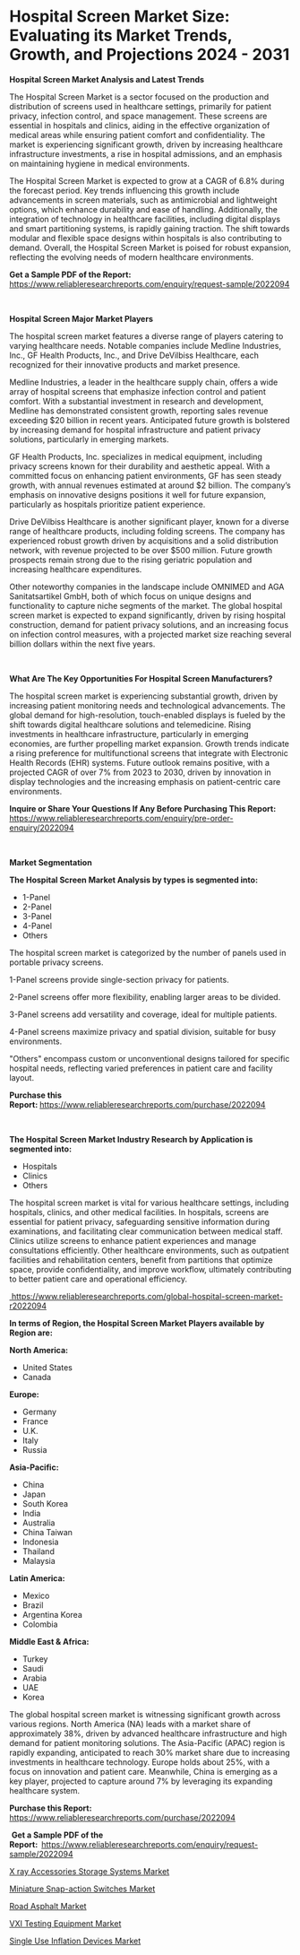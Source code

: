 <p><h1>Hospital Screen Market Size: Evaluating its Market Trends, Growth, and Projections 2024 - 2031</h1></p><p><strong>Hospital Screen Market Analysis and Latest Trends</strong></p>
<p><p>The Hospital Screen Market is a sector focused on the production and distribution of screens used in healthcare settings, primarily for patient privacy, infection control, and space management. These screens are essential in hospitals and clinics, aiding in the effective organization of medical areas while ensuring patient comfort and confidentiality. The market is experiencing significant growth, driven by increasing healthcare infrastructure investments, a rise in hospital admissions, and an emphasis on maintaining hygiene in medical environments.</p><p>The Hospital Screen Market is expected to grow at a CAGR of 6.8% during the forecast period. Key trends influencing this growth include advancements in screen materials, such as antimicrobial and lightweight options, which enhance durability and ease of handling. Additionally, the integration of technology in healthcare facilities, including digital displays and smart partitioning systems, is rapidly gaining traction. The shift towards modular and flexible space designs within hospitals is also contributing to demand. Overall, the Hospital Screen Market is poised for robust expansion, reflecting the evolving needs of modern healthcare environments.</p></p>
<p><strong>Get a Sample PDF of the Report:&nbsp;</strong> <a href="https://www.reliableresearchreports.com/enquiry/request-sample/2022094?utm_campaign=3&utm_medium=2&utm_source=Github&utm_content=ia&utm_term=28102024&utm_id=hospital-screen">https://www.reliableresearchreports.com/enquiry/request-sample/2022094</a></p>
<p>&nbsp;</p>
<p><strong>Hospital Screen Major Market Players</strong></p>
<p><p>The hospital screen market features a diverse range of players catering to varying healthcare needs. Notable companies include Medline Industries, Inc., GF Health Products, Inc., and Drive DeVilbiss Healthcare, each recognized for their innovative products and market presence.</p><p>Medline Industries, a leader in the healthcare supply chain, offers a wide array of hospital screens that emphasize infection control and patient comfort. With a substantial investment in research and development, Medline has demonstrated consistent growth, reporting sales revenue exceeding $20 billion in recent years. Anticipated future growth is bolstered by increasing demand for hospital infrastructure and patient privacy solutions, particularly in emerging markets.</p><p>GF Health Products, Inc. specializes in medical equipment, including privacy screens known for their durability and aesthetic appeal. With a committed focus on enhancing patient environments, GF has seen steady growth, with annual revenues estimated at around $2 billion. The company’s emphasis on innovative designs positions it well for future expansion, particularly as hospitals prioritize patient experience.</p><p>Drive DeVilbiss Healthcare is another significant player, known for a diverse range of healthcare products, including folding screens. The company has experienced robust growth driven by acquisitions and a solid distribution network, with revenue projected to be over $500 million. Future growth prospects remain strong due to the rising geriatric population and increasing healthcare expenditures.</p><p>Other noteworthy companies in the landscape include OMNIMED and AGA Sanitatsartikel GmbH, both of which focus on unique designs and functionality to capture niche segments of the market. The global hospital screen market is expected to expand significantly, driven by rising hospital construction, demand for patient privacy solutions, and an increasing focus on infection control measures, with a projected market size reaching several billion dollars within the next five years.</p></p>
<p>&nbsp;</p>
<p><strong>What Are The Key Opportunities For Hospital Screen Manufacturers?</strong></p>
<p><p>The hospital screen market is experiencing substantial growth, driven by increasing patient monitoring needs and technological advancements. The global demand for high-resolution, touch-enabled displays is fueled by the shift towards digital healthcare solutions and telemedicine. Rising investments in healthcare infrastructure, particularly in emerging economies, are further propelling market expansion. Growth trends indicate a rising preference for multifunctional screens that integrate with Electronic Health Records (EHR) systems. Future outlook remains positive, with a projected CAGR of over 7% from 2023 to 2030, driven by innovation in display technologies and the increasing emphasis on patient-centric care environments.</p></p>
<p><strong>Inquire or Share Your Questions If Any Before Purchasing This Report:</strong> <a href="https://www.reliableresearchreports.com/enquiry/pre-order-enquiry/2022094?utm_campaign=3&utm_medium=2&utm_source=Github&utm_content=ia&utm_term=28102024&utm_id=hospital-screen">https://www.reliableresearchreports.com/enquiry/pre-order-enquiry/2022094</a></p>
<p>&nbsp;</p>
<p><strong>Market Segmentation</strong></p>
<p><strong>The Hospital Screen Market Analysis by types is segmented into:</strong></p>
<p><ul><li>1-Panel</li><li>2-Panel</li><li>3-Panel</li><li>4-Panel</li><li>Others</li></ul></p>
<p><p>The hospital screen market is categorized by the number of panels used in portable privacy screens. </p><p>1-Panel screens provide single-section privacy for patients.  </p><p>2-Panel screens offer more flexibility, enabling larger areas to be divided.  </p><p>3-Panel screens add versatility and coverage, ideal for multiple patients.  </p><p>4-Panel screens maximize privacy and spatial division, suitable for busy environments.  </p><p>"Others" encompass custom or unconventional designs tailored for specific hospital needs, reflecting varied preferences in patient care and facility layout.</p></p>
<p><strong>Purchase this Report:&nbsp;</strong><a href="https://www.reliableresearchreports.com/purchase/2022094?utm_campaign=3&utm_medium=2&utm_source=Github&utm_content=ia&utm_term=28102024&utm_id=hospital-screen">https://www.reliableresearchreports.com/purchase/2022094</a></p>
<p>&nbsp;</p>
<p><strong>The Hospital Screen Market Industry Research by Application is segmented into:</strong></p>
<p><ul><li>Hospitals</li><li>Clinics</li><li>Others</li></ul></p>
<p><p>The hospital screen market is vital for various healthcare settings, including hospitals, clinics, and other medical facilities. In hospitals, screens are essential for patient privacy, safeguarding sensitive information during examinations, and facilitating clear communication between medical staff. Clinics utilize screens to enhance patient experiences and manage consultations efficiently. Other healthcare environments, such as outpatient facilities and rehabilitation centers, benefit from partitions that optimize space, provide confidentiality, and improve workflow, ultimately contributing to better patient care and operational efficiency.</p></p>
<p><a href="https://www.reliableresearchreports.com/global-hospital-screen-market-r2022094?utm_campaign=3&utm_medium=2&utm_source=Github&utm_content=ia&utm_term=28102024&utm_id=hospital-screen">&nbsp;https://www.reliableresearchreports.com/global-hospital-screen-market-r2022094</a></p>
<p><strong>In terms of Region, the Hospital Screen Market Players available by Region are:</strong></p>
<p>
    <p> <strong> North America: </strong>
        <ul>
            <li>United States</li>
            <li>Canada</li>
        </ul>
        </p> 
    <p> <strong> Europe: </strong>
        <ul>
            <li>Germany</li>
            <li>France</li>
            <li>U.K.</li>
            <li>Italy</li>
            <li>Russia</li>
        </ul>
        </p> 
    <p> <strong> Asia-Pacific: </strong>
        <ul>
            <li>China</li>
            <li>Japan</li>
            <li>South Korea</li>
            <li>India</li>
            <li>Australia</li>
            <li>China Taiwan</li>
            <li>Indonesia</li>
            <li>Thailand</li>
            <li>Malaysia</li>
        </ul>
        </p> 
    <p> <strong> Latin America: </strong>
        <ul>
            <li>Mexico</li>
            <li>Brazil</li>
            <li>Argentina Korea</li>
            <li>Colombia</li>
        </ul>
        </p> 
    <p> <strong> Middle East & Africa: </strong>
        <ul>
            <li>Turkey</li>
            <li>Saudi</li>
            <li>Arabia</li>
            <li>UAE</li>
            <li>Korea</li>
        </ul>
    </p>
    </p>
<p><p>The global hospital screen market is witnessing significant growth across various regions. North America (NA) leads with a market share of approximately 38%, driven by advanced healthcare infrastructure and high demand for patient monitoring solutions. The Asia-Pacific (APAC) region is rapidly expanding, anticipated to reach 30% market share due to increasing investments in healthcare technology. Europe holds about 25%, with a focus on innovation and patient care. Meanwhile, China is emerging as a key player, projected to capture around 7% by leveraging its expanding healthcare system.</p></p>
<p><strong>Purchase this Report: </strong><a href="https://www.reliableresearchreports.com/purchase/2022094?utm_campaign=3&utm_medium=2&utm_source=Github&utm_content=ia&utm_term=28102024&utm_id=hospital-screen">https://www.reliableresearchreports.com/purchase/2022094</a></p>
<p>&nbsp;<strong>Get a Sample PDF of the Report:&nbsp;&nbsp;</strong><a href="https://www.reliableresearchreports.com/enquiry/request-sample/2022094?utm_campaign=3&utm_medium=2&utm_source=Github&utm_content=ia&utm_term=28102024&utm_id=hospital-screen">https://www.reliableresearchreports.com/enquiry/request-sample/2022094</a></p>
<p><strong></strong></p>
<p><p><a href="https://github.com/lambertr3e8v/Market-Research-Report-List-1/blob/main/x-ray-accessories-storage-systems-market.md?utm_campaign=3&utm_medium=2&utm_source=Github&utm_content=ia&utm_term=28102024&utm_id=hospital-screen">X ray Accessories Storage Systems Market</a></p><p><a href="https://www.linkedin.com/pulse/pulse-miniature-snap-action-switches-rhythms-change-market-p0aac?trk=public_post_embed_feed-article-content&utm_campaign=3&utm_medium=2&utm_source=Github&utm_content=ia&utm_term=28102024&utm_id=hospital-screen">Miniature Snap-action Switches Market</a></p><p><a href="https://medium.com/@verleneakb/global-perspectives-on-road-asphalt-market-trends-and-forecast-2024-2031-08d0e1b0c8a9?postPublishedType=repub&utm_campaign=3&utm_medium=2&utm_source=Github&utm_content=ia&utm_term=28102024&utm_id=hospital-screen">Road Asphalt Market</a></p><p><a href="https://issuu.com/reportprime-2/docs/vxi-testing-equipment-market-size-2_fb8fb763d3fad8?utm_campaign=3&utm_medium=2&utm_source=Github&utm_content=ia&utm_term=28102024&utm_id=hospital-screen">VXI Testing Equipment Market</a></p><p><a href="https://github.com/CarolynWatkins697/Market-Research-Report-List-1/blob/main/single-use-inflation-devices-market.md?utm_campaign=3&utm_medium=2&utm_source=Github&utm_content=ia&utm_term=28102024&utm_id=hospital-screen">Single Use Inflation Devices Market</a></p></p>